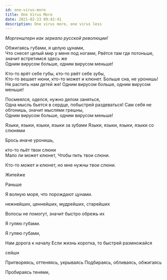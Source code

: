 ```yaml
---
id: one-virus-more
title: One Virus More
date: 2021-02-23 09:42:41
description: One virus more, one virus less
---
```


<p class="right"><i>Моргенштерн как зеркало русской революции!</i></p>

Обжигаясь губами, я целую цунами,  
Что снесет целый мир у меня под ногами,
Рвётся там где потоньше, значит встретимся здесь же  
Одним вирусом больше, одним вирусом меньше!

Кто-то врёт себе губы, кто-то рвёт себе зубы,  
Кто-то вешает нюни, кто-то может и клюнет.
Больше сна, не уронишь! Не растить нам детей же!
Одним вирусом больше, одним вирусом меньше!

Посмеялся, оделся, нужно делом заняться,  
Одна мысль бьется в сердце, побыстрей раздеваться!
Сам себя не обгонишь, значит мыслями грешны,  
Одним вирусом больше, одним вирусом меньше!

Языки, языки, языки, языки за зубами
Языки, языки, языки, языки со слюнями

Брось иначе уронишь,

кто-то пьёт твои слюни  
Мало ли может клюнет, Чтобы пить твои слюни.

Кто-то может и клюнет, но мне нужны твои слюни.

Житейже

Раньше

Я волную моря, что порождают цунами.  

нежнейших, ценнейших, мудрейших, старейших

Волосы не помогут, значит быстро обрежь их

Я гуляю губами.

Я гуляю губами,

Нам дорога к началу
Если жизнь коротка, то быстрей размножайся

сейшн

Притворяясь, оттеняясь, укрываясь
Подбираясь, обливаясь, обжигаясь

Пробираясь тенями,
